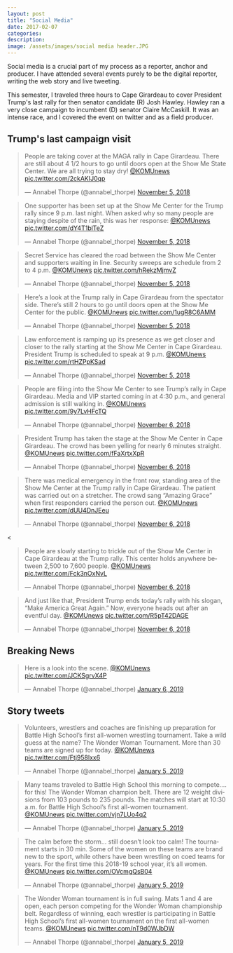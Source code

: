```yaml
---
layout: post
title: "Social Media"
date: 2017-02-07
categories:
description:
image: /assets/images/social media header.JPG
---
```

Social media is a crucial part of my process as a reporter, anchor and producer. I have attended several events purely to be the digital reporter, writing the web story and live tweeting.
<div>
</div>
This semester, I traveled three hours to Cape Girardeau to cover President Trump's last rally for then senator candidate (R) Josh Hawley. Hawley ran a very close campaign to incumbent (D) senator Claire McCaskill. It was an intense race, and I covered the event on twitter and as a field producer.

<section id="Reels" class="section-padding bg-alpha">
  <div class="grid--quintuple">
    <h2 class="section-header">Trump's last campaign visit</h2>
    <div class="portfolio-carousel owl-carousel">
      <div class="owl-centered">
          <blockquote class="twitter-tweet" data-lang="en"><p lang="en" dir="ltr">People are taking cover at the MAGA rally in Cape Girardeau. There are still about 4 1/2 hours to go until doors open at the Show Me State Center. We are all trying to stay dry! <a href="https://twitter.com/KOMUnews?ref_src=twsrc%5Etfw">@KOMUnews</a> <a href="https://t.co/2ckAKIJ0qp">pic.twitter.com/2ckAKIJ0qp</a></p>&mdash; Annabel Thorpe (@annabel_thorpe) <a href="https://twitter.com/annabel_thorpe/status/1059527244836679680?ref_src=twsrc%5Etfw">November 5, 2018</a></blockquote>
          <script async src="https://platform.twitter.com/widgets.js" charset="utf-8"></script>
      </div>
      <div class="owl-centered">
        <blockquote class="twitter-tweet" data-lang="en"><p lang="en" dir="ltr">One supporter has been set up at the Show Me Center for the Trump rally since 9 p.m. last night. When asked why so many people are staying despite of the rain, this was her response: <a href="https://twitter.com/KOMUnews?ref_src=twsrc%5Etfw">@KOMUnews</a> <a href="https://t.co/dY4T1blTeZ">pic.twitter.com/dY4T1blTeZ</a></p>&mdash; Annabel Thorpe (@annabel_thorpe) <a href="https://twitter.com/annabel_thorpe/status/1059550356378673153?ref_src=twsrc%5Etfw">November 5, 2018</a></blockquote>
        <script async src="https://platform.twitter.com/widgets.js" charset="utf-8"></script>
      </div>
      <div class="owl-centered">
      <blockquote class="twitter-tweet" data-lang="en"><p lang="en" dir="ltr">Secret Service has cleared the road between the Show Me Center and supporters waiting in line. Security sweeps are schedule from 2 to 4 p.m. <a href="https://twitter.com/KOMUnews?ref_src=twsrc%5Etfw">@KOMUnews</a> <a href="https://t.co/hRekzMjmvZ">pic.twitter.com/hRekzMjmvZ</a></p>&mdash; Annabel Thorpe (@annabel_thorpe) <a href="https://twitter.com/annabel_thorpe/status/1059562292998795264?ref_src=twsrc%5Etfw">November 5, 2018</a></blockquote>
<script async src="https://platform.twitter.com/widgets.js" charset="utf-8"></script>
      </div>
      <div class="owl-centered">
      <blockquote class="twitter-tweet" data-lang="en"><p lang="en" dir="ltr">Here’s a look at the Trump rally in Cape Girardeau from the spectator side. There’s still 2 hours to go until doors open at the Show Me Center for the public. <a href="https://twitter.com/KOMUnews?ref_src=twsrc%5Etfw">@KOMUnews</a> <a href="https://t.co/1ugR8C6AMM">pic.twitter.com/1ugR8C6AMM</a></p>&mdash; Annabel Thorpe (@annabel_thorpe) <a href="https://twitter.com/annabel_thorpe/status/1059569111267753985?ref_src=twsrc%5Etfw">November 5, 2018</a></blockquote>
  <script async src="https://platform.twitter.com/widgets.js" charset="utf-8"></script>
      </div>
      <div class="owl-centered">
      <blockquote class="twitter-tweet" data-lang="en"><p lang="en" dir="ltr">Law enforcement is ramping up its presence as we get closer and closer to the rally starting at the Show Me Center in Cape Girardeau. President Trump is scheduled to speak at 9 p.m. <a href="https://twitter.com/KOMUnews?ref_src=twsrc%5Etfw">@KOMUnews</a> <a href="https://t.co/rtHZPpKSad">pic.twitter.com/rtHZPpKSad</a></p>&mdash; Annabel Thorpe (@annabel_thorpe) <a href="https://twitter.com/annabel_thorpe/status/1059578715712176131?ref_src=twsrc%5Etfw">November 5, 2018</a></blockquote>
<script async src="https://platform.twitter.com/widgets.js" charset="utf-8"></script>
      </div>
      <div class="owl-centered">
      <blockquote class="twitter-tweet" data-lang="en"><p lang="en" dir="ltr">People are filing into the Show Me Center to see Trump’s rally in Cape Girardeau. Media and VIP started coming in at 4:30 p.m., and general admission is still walking in. <a href="https://twitter.com/KOMUnews?ref_src=twsrc%5Etfw">@KOMUnews</a> <a href="https://t.co/9y7LvHFcTQ">pic.twitter.com/9y7LvHFcTQ</a></p>&mdash; Annabel Thorpe (@annabel_thorpe) <a href="https://twitter.com/annabel_thorpe/status/1059614198777425920?ref_src=twsrc%5Etfw">November 6, 2018</a></blockquote>
  <script async src="https://platform.twitter.com/widgets.js" charset="utf-8"></script>
      </div>
      <div class="owl-centered">
      <blockquote class="twitter-tweet" data-lang="en"><p lang="en" dir="ltr">President Trump has taken the stage at the Show Me Center in Cape Girardeau. The crowd has been yelling for nearly 6 minutes straight. <a href="https://twitter.com/KOMUnews?ref_src=twsrc%5Etfw">@KOMUnews</a> <a href="https://t.co/fFaXrtxXpR">pic.twitter.com/fFaXrtxXpR</a></p>&mdash; Annabel Thorpe (@annabel_thorpe) <a href="https://twitter.com/annabel_thorpe/status/1059650929421639680?ref_src=twsrc%5Etfw">November 6, 2018</a></blockquote>
<script async src="https://platform.twitter.com/widgets.js" charset="utf-8"></script>
      </div>
      <div class="owl-centered">
      <blockquote class="twitter-tweet" data-lang="en"><p lang="en" dir="ltr">There was medical emergency in the front row, standing area of the Show Me Center at the Trump rally in Cape Girardeau. The patient was carried out on a stretcher. The crowd sang “Amazing Grace” when first responders carried the person out. <a href="https://twitter.com/KOMUnews?ref_src=twsrc%5Etfw">@KOMUnews</a> <a href="https://t.co/dUU4DnJEeu">pic.twitter.com/dUU4DnJEeu</a></p>&mdash; Annabel Thorpe (@annabel_thorpe) <a href="https://twitter.com/annabel_thorpe/status/1059660022035218432?ref_src=twsrc%5Etfw">November 6, 2018</a></blockquote>
<script async src="https://platform.twitter.com/widgets.js" charset="utf-8"></script>
      </div>
      <div class="owl-centered">
      <<blockquote class="twitter-tweet" data-lang="en"><p lang="en" dir="ltr">People are slowly starting to trickle out of the Show Me Center in Cape Girardeau at the Trump rally. This center holds anywhere between 2,500 to 7,600 people. <a href="https://twitter.com/KOMUnews?ref_src=twsrc%5Etfw">@KOMUnews</a> <a href="https://t.co/Fck3nOxNvL">pic.twitter.com/Fck3nOxNvL</a></p>&mdash; Annabel Thorpe (@annabel_thorpe) <a href="https://twitter.com/annabel_thorpe/status/1059667096248991745?ref_src=twsrc%5Etfw">November 6, 2018</a></blockquote>
<script async src="https://platform.twitter.com/widgets.js" charset="utf-8"></script>
      </div>
      <div class="owl-centered">
      <blockquote class="twitter-tweet" data-lang="en"><p lang="en" dir="ltr">And just like that, President Trump ends today’s rally with his slogan, “Make America Great Again.” Now, everyone heads out after an eventful day. <a href="https://twitter.com/KOMUnews?ref_src=twsrc%5Etfw">@KOMUnews</a> <a href="https://t.co/R5pT42DAGE">pic.twitter.com/R5pT42DAGE</a></p>&mdash; Annabel Thorpe (@annabel_thorpe) <a href="https://twitter.com/annabel_thorpe/status/1059669395629322240?ref_src=twsrc%5Etfw">November 6, 2018</a></blockquote>
<script async src="https://platform.twitter.com/widgets.js" charset="utf-8"></script>
    </div>
  </div>
</div>  
<div>
</div>
  <div class="grid--quintuple">
    <h2 class="section-header">Breaking News</h2>
    <div class="portfolio-carousel owl-carousel">
      <div class="owl-centered">
      <blockquote class="twitter-tweet" data-lang="en"><p lang="en" dir="ltr">Here is a look into the scene. <a href="https://twitter.com/KOMUnews?ref_src=twsrc%5Etfw">@KOMUnews</a> <a href="https://t.co/JCKSgrvX4P">pic.twitter.com/JCKSgrvX4P</a></p>&mdash; Annabel Thorpe (@annabel_thorpe) <a href="https://twitter.com/annabel_thorpe/status/1081781550751076352?ref_src=twsrc%5Etfw">January 6, 2019</a></blockquote>
<script async src="https://platform.twitter.com/widgets.js" charset="utf-8"></script>
  <div class="grid--quintuple">
    <h2 class="section-header">Story tweets</h2>
    <div class="portfolio-carousel owl-carousel">
      <div class="owl-centered">
      <blockquote class="twitter-tweet" data-lang="en"><p lang="en" dir="ltr">Volunteers, wrestlers and coaches are finishing up preparation for Battle High School’s first all-women wrestling tournament. Take a wild guess at the name? The Wonder Woman Tournament. More than 30 teams are signed up for today. <a href="https://twitter.com/KOMUnews?ref_src=twsrc%5Etfw">@KOMUnews</a> <a href="https://t.co/Ftj958lxx6">pic.twitter.com/Ftj958lxx6</a></p>&mdash; Annabel Thorpe (@annabel_thorpe) <a href="https://twitter.com/annabel_thorpe/status/1081566564455993344?ref_src=twsrc%5Etfw">January 5, 2019</a></blockquote>
<script async src="https://platform.twitter.com/widgets.js" charset="utf-8"></script>
      </div>
      <div class="owl-centered">
      <blockquote class="twitter-tweet" data-lang="en"><p lang="en" dir="ltr">Many teams traveled to Battle High School this morning to compete.... for this! The Wonder Woman champion belt. There are 12 weight divisions from 103 pounds to 235 pounds. The matches will start at 10:30 a.m. for Battle High School’s first all-women tournament. <a href="https://twitter.com/KOMUnews?ref_src=twsrc%5Etfw">@KOMUnews</a> <a href="https://t.co/vjn7LUo4q2">pic.twitter.com/vjn7LUo4q2</a></p>&mdash; Annabel Thorpe (@annabel_thorpe) <a href="https://twitter.com/annabel_thorpe/status/1081572738819604480?ref_src=twsrc%5Etfw">January 5, 2019</a></blockquote>
<script async src="https://platform.twitter.com/widgets.js" charset="utf-8"></script>
      </div>
      <div class="owl-centered">
      <blockquote class="twitter-tweet" data-lang="en"><p lang="en" dir="ltr">The calm before the storm... still doesn’t look too calm! The tournament starts in 30 min. Some of the women on these teams are brand new to the sport, while others have been wrestling on coed teams for years. For the first time this 2018-19 school year, it’s all women. <a href="https://twitter.com/KOMUnews?ref_src=twsrc%5Etfw">@KOMUnews</a> <a href="https://t.co/OVcmgQsB04">pic.twitter.com/OVcmgQsB04</a></p>&mdash; Annabel Thorpe (@annabel_thorpe) <a href="https://twitter.com/annabel_thorpe/status/1081582016536236034?ref_src=twsrc%5Etfw">January 5, 2019</a></blockquote>
<script async src="https://platform.twitter.com/widgets.js" charset="utf-8"></script>
      </div>
      <div class="owl-centered">
      <blockquote class="twitter-tweet" data-lang="en"><p lang="en" dir="ltr">The Wonder Woman tournament is in full swing. Mats 1 and 4 are open, each person competing for the Wonder Woman championship belt. Regardless of winning, each wrestler is participating in Battle High School’s first all-women tournament on the first all-women teams. <a href="https://twitter.com/KOMUnews?ref_src=twsrc%5Etfw">@KOMUnews</a> <a href="https://t.co/nT9d0WJbDW">pic.twitter.com/nT9d0WJbDW</a></p>&mdash; Annabel Thorpe (@annabel_thorpe) <a href="https://twitter.com/annabel_thorpe/status/1081602026075840512?ref_src=twsrc%5Etfw">January 5, 2019</a></blockquote>
<script async src="https://platform.twitter.com/widgets.js" charset="utf-8"></script>
      </div>
